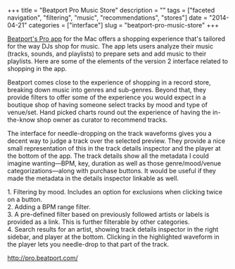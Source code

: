 +++
title = "Beatport Pro Music Store"
description = ""
tags = ["faceted navigation", "filtering", "music", "recommendations", "stores"]
date = "2014-04-21"
categories = ["interface"]
slug = "beatport-pro-music-store"
+++


<p><a href="http://pro.beatport.com/">Beatport's Pro app</a> for the Mac offers a shopping experience that's tailored for the way DJs shop for music. The app lets users analyze their music (tracks, sounds, and playlists) to prepare sets and add music to their playlists. Here are some of the elements of the version 2 interface related to shopping in the app.</p>

<p>Beatport comes close to the experience of shopping in a record store, breaking down music into genres and sub-genres. Beyond that, they provide filters to offer some of the experience you would expect in a boutique shop of having someone select tracks by mood and type of venue/set. Hand picked charts round out the experience of having the in-the-know shop owner as curator to recommend tracks.</p>

<p>The interface for needle-dropping on the track waveforms gives you a decent way to judge a track over the selected preview. They provide a nice small representation of this in the track details inspector and the player at the bottom of the app. The track details show all the metadata I could imagine wanting—BPM, key, duration as well as those genre/mood/venue categorizations—along with purchase buttons. It would be useful if they made the metadata in the details inspector linkable as well.</p>

<div id="screens-full" class="clear"><div class="caption">1. Filtering by mood. Includes an option for exclusions when clicking twice on a button.</div><div class="fullimg clear"><a href="//media.konigi.com/interface/beatportpro-1.png" class="group" rel="group" title="1. Filtering by mood. Includes an option for exclusions when clicking twice on a button."><img src="//media.konigi.com/interface/beatportpro-1.png" alt="" class="img-responsive"></a></div></div><div id="screens-full" class="clear"><div class="caption">2. Adding a BPM range filter.</div><div class="fullimg clear"><a href="//media.konigi.com/interface/beatportpro-2.png" class="group" rel="group" title="2. Adding a BPM range filter."><img src="//media.konigi.com/interface/beatportpro-2.png" alt="" class="img-responsive"></a></div></div><div id="screens-full" class="clear"><div class="caption">3. A pre-defined filter based on previously followed artists or labels is provided as a link. This is further filterable by other categories.</div><div class="fullimg clear"><a href="//media.konigi.com/interface/beatportpro-3.png" class="group" rel="group" title="3. A pre-defined filter based on previously followed artists or labels is provided as a link. This i..."><img src="//media.konigi.com/interface/beatportpro-3.png" alt="" class="img-responsive"></a></div></div><div id="screens-full" class="clear"><div class="caption">4. Search results for an artist, showing track details inspector in the right sidebar, and player at the bottom. Clicking in the highlighted waveform in the player lets you needle-drop to that part of the track.</div><div class="fullimg clear"><a href="//media.konigi.com/interface/beatportpro-4.png" class="group" rel="group" title="4. Search results for an artist, showing track details inspector in the right sidebar, and player at..."><img src="//media.konigi.com/interface/beatportpro-4.png" alt="" class="img-responsive"></a></div></div>        
<p><a href="http://pro.beatport.com/">http://pro.beatport.com/</a></p>

